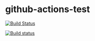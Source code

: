 # github-actions-test

[![Build Status](https://github.com/HamzaLee/github-actions-test/workflows/CI/badge.svg)](https://github.com/HamzaLee/github-actions-test)


[![Build status](https://ci.appveyor.com/api/projects/status/fnyqgg38tuoeeenb?svg=true)](https://ci.appveyor.com/project/HamzaLee/github-actions-test)
